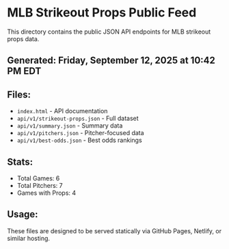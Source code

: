 # MLB Strikeout Props Public Feed

This directory contains the public JSON API endpoints for MLB strikeout props data.

## Generated: Friday, September 12, 2025 at 10:42 PM EDT

## Files:
- `index.html` - API documentation
- `api/v1/strikeout-props.json` - Full dataset
- `api/v1/summary.json` - Summary data
- `api/v1/pitchers.json` - Pitcher-focused data  
- `api/v1/best-odds.json` - Best odds rankings

## Stats:
- Total Games: 6
- Total Pitchers: 7
- Games with Props: 4

## Usage:
These files are designed to be served statically via GitHub Pages, Netlify, or similar hosting.
